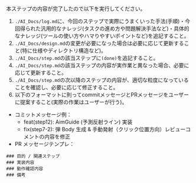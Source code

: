 本ステップの内容が完了したので以下を実行してください。

1. `./AI_Docs/log.md`に、今回のステップで実際にうまくいった手法(手順)・今回得られた汎用的なナレッジ(タスクの進め方や問題解決手法など)・具体的なナレッジ(ツールの使い方やハマりやすいポイントなど)を追記すること。
2. `./AI_Docs/design.md`の変更が必要になった場合は必要に応じて更新すること(特に仕様やディレクトリ構造など)。
3. `./AI_Docs/step.md`の該当ステップに`(done)`を追記すること。
4. `./AI_Docs/step.md`の該当ステップの内容が実作業と異なった場合、必要に応じて更新すること。
5. `./AI_Docs/step.md`の次以降のステップの内容が、適切な粒度になっていることを確認し、必要に応じて修正すること。
6. 以下のフォーマットに則ってcommitメッセージとPRメッセージをユーザーに提案すること(実際の作業はユーザーが行う)。

- コミットメッセージ例：
  - feat(step12): AimGuide (予測反射ライン) 実装
  - fix(step7-2): 弾 Body 生成 & 手動発射（クリック位置方向）レビューコメントの内容を修正
- PR メッセージテンプレ：

```
### 目的 / 関連ステップ
### 実装内容
### 動作確認内容
### 備考
```
